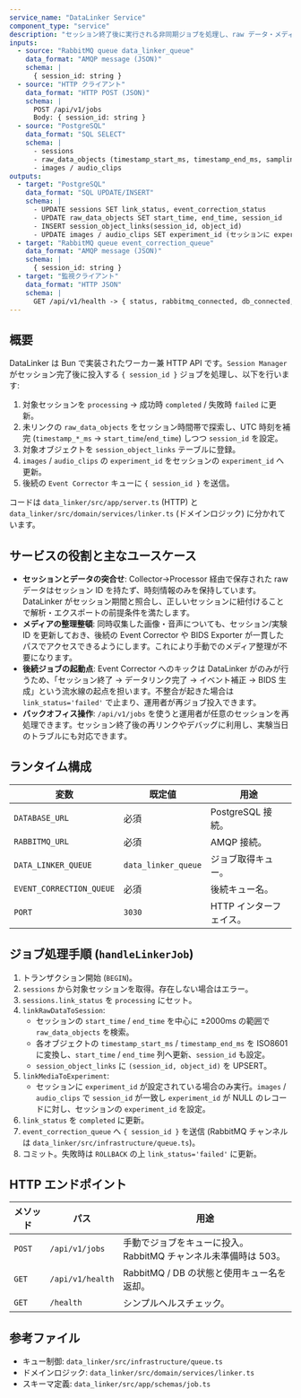 ```yaml
---
service_name: "DataLinker Service"
component_type: "service"
description: "セッション終了後に実行される非同期ジョブを処理し、raw データ・メディアをセッションと実験に結び付けた上で Event Corrector を起動する。"
inputs:
  - source: "RabbitMQ queue data_linker_queue"
    data_format: "AMQP message (JSON)"
    schema: |
      { session_id: string }
  - source: "HTTP クライアント"
    data_format: "HTTP POST (JSON)"
    schema: |
      POST /api/v1/jobs
      Body: { session_id: string }
  - source: "PostgreSQL"
    data_format: "SQL SELECT"
    schema: |
      - sessions
      - raw_data_objects (timestamp_start_ms, timestamp_end_ms, sampling_rate, lsb_to_volts)
      - images / audio_clips
outputs:
  - target: "PostgreSQL"
    data_format: "SQL UPDATE/INSERT"
    schema: |
      - UPDATE sessions SET link_status, event_correction_status
      - UPDATE raw_data_objects SET start_time, end_time, session_id
      - INSERT session_object_links(session_id, object_id)
      - UPDATE images / audio_clips SET experiment_id (セッションに experiment_id が存在する場合のみ)
  - target: "RabbitMQ queue event_correction_queue"
    data_format: "AMQP message (JSON)"
    schema: |
      { session_id: string }
  - target: "監視クライアント"
    data_format: "HTTP JSON"
    schema: |
      GET /api/v1/health -> { status, rabbitmq_connected, db_connected, queue, timestamp }
---
```


## 概要

DataLinker は Bun で実装されたワーカー兼 HTTP API です。`Session Manager` がセッション完了後に投入する `{ session_id }` ジョブを処理し、以下を行います:

1. 対象セッションを `processing` → 成功時 `completed` / 失敗時 `failed` に更新。
2. 未リンクの `raw_data_objects` をセッション時間帯で探索し、UTC 時刻を補完 (`timestamp_*_ms` → `start_time`/`end_time`) しつつ `session_id` を設定。
3. 対象オブジェクトを `session_object_links` テーブルに登録。
4. `images` / `audio_clips` の `experiment_id` をセッションの `experiment_id` へ更新。
5. 後続の `Event Corrector` キューに `{ session_id }` を送信。

コードは `data_linker/src/app/server.ts` (HTTP) と `data_linker/src/domain/services/linker.ts` (ドメインロジック) に分かれています。

## サービスの役割と主なユースケース

- **セッションとデータの突合せ**: Collector→Processor 経由で保存された raw データはセッション ID を持たず、時刻情報のみを保持しています。DataLinker がセッション期間と照合し、正しいセッションに紐付けることで解析・エクスポートの前提条件を満たします。
- **メディアの整理整頓**: 同時収集した画像・音声についても、セッション/実験 ID を更新しておき、後続の Event Corrector や BIDS Exporter が一貫したパスでアクセスできるようにします。これにより手動でのメディア整理が不要になります。
- **後続ジョブの起動点**: Event Corrector へのキックは DataLinker がのみが行うため、「セッション終了 → データリンク完了 → イベント補正 → BIDS 生成」という流水線の起点を担います。不整合が起きた場合は `link_status='failed'` で止まり、運用者が再ジョブ投入できます。
- **バックオフィス操作**: `/api/v1/jobs` を使うと運用者が任意のセッションを再処理できます。セッション終了後の再リンクやデバッグに利用し、実験当日のトラブルにも対応できます。

## ランタイム構成

| 変数 | 既定値 | 用途 |
| --- | --- | --- |
| `DATABASE_URL` | 必須 | PostgreSQL 接続。 |
| `RABBITMQ_URL` | 必須 | AMQP 接続。 |
| `DATA_LINKER_QUEUE` | `data_linker_queue` | ジョブ取得キュー。 |
| `EVENT_CORRECTION_QUEUE` | 必須 | 後続キュー名。 |
| `PORT` | `3030` | HTTP インターフェイス。 |

## ジョブ処理手順 (`handleLinkerJob`)

1. トランザクション開始 (`BEGIN`)。
2. `sessions` から対象セッションを取得。存在しない場合はエラー。
3. `sessions.link_status` を `processing` にセット。
4. `linkRawDataToSession`:
   - セッションの `start_time` / `end_time` を中心に ±2000ms の範囲で `raw_data_objects` を検索。
   - 各オブジェクトの `timestamp_start_ms` / `timestamp_end_ms` を ISO8601 に変換し、`start_time` / `end_time` 列へ更新、`session_id` も設定。
   - `session_object_links` に `(session_id, object_id)` を UPSERT。
5. `linkMediaToExperiment`:
   - セッションに `experiment_id` が設定されている場合のみ実行。`images` / `audio_clips` で `session_id` が一致し `experiment_id` が NULL のレコードに対し、セッションの `experiment_id` を設定。
6. `link_status` を `completed` に更新。
7. `event_correction_queue` へ `{ session_id }` を送信 (RabbitMQ チャンネルは `data_linker/src/infrastructure/queue.ts`)。
8. コミット。失敗時は `ROLLBACK` の上 `link_status='failed'` に更新。

## HTTP エンドポイント

| メソッド | パス | 用途 |
| --- | --- | --- |
| `POST` | `/api/v1/jobs` | 手動でジョブをキューに投入。RabbitMQ チャンネル未準備時は 503。 |
| `GET` | `/api/v1/health` | RabbitMQ / DB の状態と使用キュー名を返却。 |
| `GET` | `/health` | シンプルヘルスチェック。 |

## 参考ファイル

- キュー制御: `data_linker/src/infrastructure/queue.ts`
- ドメインロジック: `data_linker/src/domain/services/linker.ts`
- スキーマ定義: `data_linker/src/app/schemas/job.ts`
